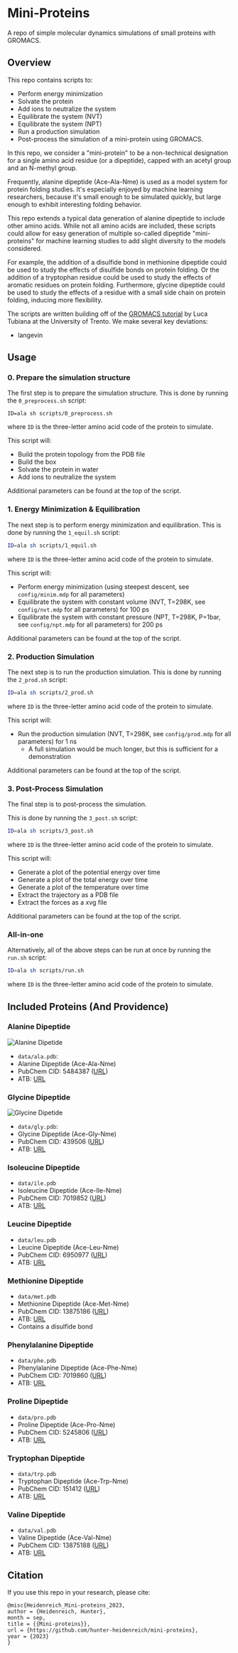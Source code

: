 # Mini-Proteins

A repo of simple molecular dynamics simulations of small proteins with GROMACS.

## Overview

This repo contains scripts to: 
- Perform energy minimization
- Solvate the protein
- Add ions to neutralize the system
- Equilibrate the system (NVT)
- Equilibrate the system (NPT)
- Run a production simulation
- Post-process the simulation
of a mini-protein using GROMACS.

In this repo, we consider a "mini-protein" to be 
a non-technical designation for a single amino acid residue (or a dipeptide), 
capped with an acetyl group and an N-methyl group.

Frequently, alanine dipeptide (Ace-Ala-Nme) is used as a model system for
protein folding studies.
It's especially enjoyed by machine learning researchers,
because it's small enough to be simulated quickly,
but large enough to exhibit interesting folding behavior.

This repo extends a typical data generation of alanine dipeptide
to include other amino acids.
While not all amino acids are included, these scripts could allow for easy generation
of multiple so-called dipeptide "mini-proteins" for machine learning studies
to add slight diversity to the models considered.

For example, the addition of a disulfide bond in methionine dipeptide
could be used to study the effects of disulfide bonds on protein folding.
Or the addition of a tryptophan residue could be used to study the effects
of aromatic residues on protein folding.
Furthermore, glycine dipeptide could be used to study the effects of
a residue with a small side chain on protein folding, inducing more flexibility. 

The scripts are written building off of the [GROMACS tutorial](https://cbp-unitn.gitlab.io/qcb22-23/QCB/tutorial2_gromacs) 
by Luca Tubiana at the University of Trento.
We make several key deviations: 
- langevin

## Usage

### 0. Prepare the simulation structure

The first step is to prepare the simulation structure.
This is done by running the `0_preprocess.sh` script:
```
ID=ala sh scripts/0_preprocess.sh
```
where `ID` is the three-letter amino acid code of the protein to simulate.

This script will:
- Build the protein topology from the PDB file
- Build the box
- Solvate the protein in water 
- Add ions to neutralize the system

Additional parameters can be found at the top of the script.

### 1. Energy Minimization & Equilibration

The next step is to perform energy minimization and equilibration.
This is done by running the `1_equil.sh` script:
```bash
ID=ala sh scripts/1_equil.sh
```
where `ID` is the three-letter amino acid code of the protein to simulate.

This script will:
- Perform energy minimization (using steepest descent, see `config/minim.mdp` for all parameters)
- Equilibrate the system with constant volume (NVT, T=298K, see `config/nvt.mdp` for all parameters) for 100 ps 
- Equilibrate the system with constant pressure (NPT, T=298K, P=1bar, see `config/npt.mdp` for all parameters) for 200 ps

Additional parameters can be found at the top of the script.

### 2. Production Simulation

The next step is to run the production simulation.
This is done by running the `2_prod.sh` script:
```bash
ID=ala sh scripts/2_prod.sh
```
where `ID` is the three-letter amino acid code of the protein to simulate.

This script will:
- Run the production simulation (NVT, T=298K, see `config/prod.mdp` for all parameters) for 1 ns
    - A full simulation would be much longer, but this is sufficient for a demonstration

Additional parameters can be found at the top of the script.

### 3. Post-Process Simulation

The final step is to post-process the simulation.

This is done by running the `3_post.sh` script:
```bash
ID=ala sh scripts/3_post.sh
```
where `ID` is the three-letter amino acid code of the protein to simulate.

This script will:
- Generate a plot of the potential energy over time
- Generate a plot of the total energy over time
- Generate a plot of the temperature over time
- Extract the trajectory as a PDB file
- Extract the forces as a xvg file

Additional parameters can be found at the top of the script.

### All-in-one

Alternatively, all of the above steps can be run at once by running the `run.sh` script:
```bash
ID=ala sh scripts/run.sh
```
where `ID` is the three-letter amino acid code of the protein to simulate.

## Included Proteins (And Providence)

### Alanine Dipeptide

![Alanine Dipetide](alanine.gif)

- `data/ala.pdb`: 
- Alanine Dipeptide (Ace-Ala-Nme) 
- PubChem CID: 5484387 ([URL](https://pubchem.ncbi.nlm.nih.gov/compound/5484387))
- ATB: [URL](https://atb.uq.edu.au/molecule.py?molid=757282)

### Glycine Dipeptide

![Glycine Dipetide](glycine.gif)

- `data/gly.pdb`: 
- Glycine Dipeptide (Ace-Gly-Nme) 
- PubChem CID: 439506 ([URL](https://pubchem.ncbi.nlm.nih.gov/compound/2-acetamido-N-methylacetamide))
- ATB: [URL](https://atb.uq.edu.au/molecule.py?molid=22639)

### Isoleucine Dipeptide

- `data/ile.pdb`
- Isoleucine Dipeptide (Ace-Ile-Nme)
- PubChem CID: 7019852 ([URL](https://pubchem.ncbi.nlm.nih.gov/compound/7019852))
- ATB: [URL](https://atb.uq.edu.au/molecule.py?molid=40061)

### Leucine Dipeptide

- `data/leu.pdb`
- Leucine Dipeptide (Ace-Leu-Nme)
- PubChem CID: 6950977 ([URL](https://pubchem.ncbi.nlm.nih.gov/compound/6950977))
- ATB: [URL](https://atb.uq.edu.au/molecule.py?molid=40062)

### Methionine Dipeptide

- `data/met.pdb`
- Methionine Dipeptide (Ace-Met-Nme)
- PubChem CID: 13875186 ([URL](https://pubchem.ncbi.nlm.nih.gov/compound/13875186))
- ATB: [URL](https://atb.uq.edu.au/molecule.py?molid=618964)
- Contains a disulfide bond

### Phenylalanine Dipeptide

- `data/phe.pdb`
- Phenylalanine Dipeptide (Ace-Phe-Nme)
- PubChem CID: 7019860 ([URL](https://pubchem.ncbi.nlm.nih.gov/compound/7019860))
- ATB: [URL](https://atb.uq.edu.au/molecule.py?molid=459390)

### Proline Dipeptide

- `data/pro.pdb`
- Proline Dipeptide (Ace-Pro-Nme)
- PubChem CID: 5245806 ([URL](https://pubchem.ncbi.nlm.nih.gov/compound/5245806))
- ATB: [URL](https://atb.uq.edu.au/molecule.py?molid=1175407)

### Tryptophan Dipeptide

- `data/trp.pdb`
- Tryptophan Dipeptide (Ace-Trp-Nme)
- PubChem CID: 151412 ([URL](https://pubchem.ncbi.nlm.nih.gov/compound/151412))
- ATB: [URL](https://atb.uq.edu.au/molecule.py?molid=40063)

### Valine Dipeptide

- `data/val.pdb`
- Valine Dipeptide (Ace-Val-Nme)
- PubChem CID: 13875188 ([URL](https://pubchem.ncbi.nlm.nih.gov/compound/13875188))
- ATB: [URL](https://atb.uq.edu.au/molecule.py?molid=40060)

## Citation

If you use this repo in your research, please cite:

```
@misc{Heidenreich_Mini-proteins_2023,
author = {Heidenreich, Hunter},
month = sep,
title = {{Mini-proteins}},
url = {https://github.com/hunter-heidenreich/mini-proteins},
year = {2023}
}
```